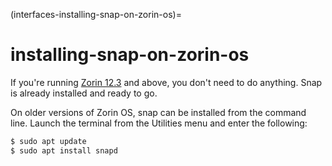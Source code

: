 (interfaces-installing-snap-on-zorin-os)=
# installing-snap-on-zorin-os

If you're running [Zorin 12.3](https://zorinos.com/) and above, you don't need to do anything. Snap is already installed and ready to go.

On older versions of Zorin OS, snap can be installed from the command line. Launch the terminal from the Utilities menu and enter the following:

```bash
$ sudo apt update
$ sudo apt install snapd
```


